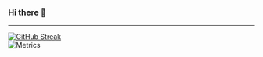 ### Hi there 👋
---
<!-- 
![Metrics](https://metrics.lecoq.io/atomskjd?template=terminal&base.community=0&base.repositories=0&base.metadata=0&isocalendar=1&languages=1&repositories=1&repositories=100&repositories.batch=100&repositories.forks=false&repositories.affiliations=owner&isocalendar.duration=half-year&languages.limit=8&languages.threshold=0%25&languages.colors=github&languages.sections=most-used&languages.indepth=false&languages.analysis.timeout=15&languages.categories=markup%2C%20programming&languages.recent.categories=markup%2C%20programming&languages.recent.load=300&languages.recent.days=14&config.timezone=Asia%2FYekaterinburg) -->
[![GitHub Streak](http://github-readme-streak-stats.herokuapp.com?user=atomskjd&theme=black-ice&date_format=M%20j%5B%2C%20Y%5D)](https://git.io/streak-stats) <br>
![Metrics](https://metrics.lecoq.io/atomskjd?template=classic&base.community=0&base.repositories=0&base.metadata=0&isocalendar=1&languages=1&repositories=1&repositories=100&repositories.batch=100&repositories.forks=false&repositories.affiliations=owner&isocalendar.duration=half-year&languages.limit=8&languages.threshold=0%25&languages.colors=github&languages.sections=most-used&languages.indepth=false&languages.analysis.timeout=15&languages.categories=markup%2C%20programming&languages.recent.categories=markup%2C%20programming&languages.recent.load=300&languages.recent.days=14&config.timezone=Asia%2FYekaterinburg) 

<!--
**AtomskJD/atomskjd** is a ✨ _special_ ✨ repository because its `README.md` (this file) appears on your GitHub profile.

Here are some ideas to get you started:

- 🔭 I’m currently working on ...
- 🌱 I’m currently learning ...
- 👯 I’m looking to collaborate on ...
- 🤔 I’m looking for help with ...
- 💬 Ask me about ...
- 📫 How to reach me: ...
- 😄 Pronouns: ...
- ⚡ Fun fact: ...
-->
